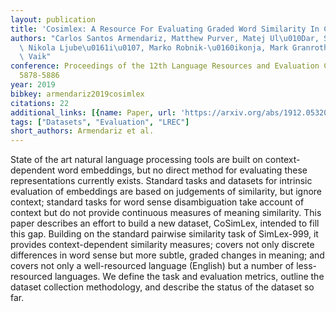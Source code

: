 ```yaml
---
layout: publication
title: 'Cosimlex: A Resource For Evaluating Graded Word Similarity In Context'
authors: "Carlos Santos Armendariz, Matthew Purver, Matej Ul\u010Dar, Senja Pollak,\
  \ Nikola Ljube\u0161i\u0107, Marko Robnik-\u0160ikonja, Mark Granroth-Wilding, Kristiina\
  \ Vaik"
conference: Proceedings of the 12th Language Resources and Evaluation Conference (2020)
  5878-5886
year: 2019
bibkey: armendariz2019cosimlex
citations: 22
additional_links: [{name: Paper, url: 'https://arxiv.org/abs/1912.05320'}]
tags: ["Datasets", "Evaluation", "LREC"]
short_authors: Armendariz et al.
---
```

State of the art natural language processing tools are built on
context-dependent word embeddings, but no direct method for evaluating these
representations currently exists. Standard tasks and datasets for intrinsic
evaluation of embeddings are based on judgements of similarity, but ignore
context; standard tasks for word sense disambiguation take account of context
but do not provide continuous measures of meaning similarity. This paper
describes an effort to build a new dataset, CoSimLex, intended to fill this
gap. Building on the standard pairwise similarity task of SimLex-999, it
provides context-dependent similarity measures; covers not only discrete
differences in word sense but more subtle, graded changes in meaning; and
covers not only a well-resourced language (English) but a number of
less-resourced languages. We define the task and evaluation metrics, outline
the dataset collection methodology, and describe the status of the dataset so
far.